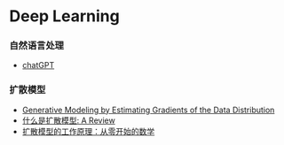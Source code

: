 # Deep Learning

### 自然语言处理

  - [chatGPT](deeplearning/nlp/chatGPT.md)

### 扩散模型
  - [Generative Modeling by Estimating Gradients of the Data Distribution](deeplearning/diffusion_model/通过估计数据分布的梯度进行生成建模.md)
  - [什么是扩散模型: A Review](deeplearning/diffusion_model/diffusion-models-summary.md)
  - [扩散模型的工作原理：从零开始的数学](deeplearning/diffusion_model/diffusion-model-math.md)